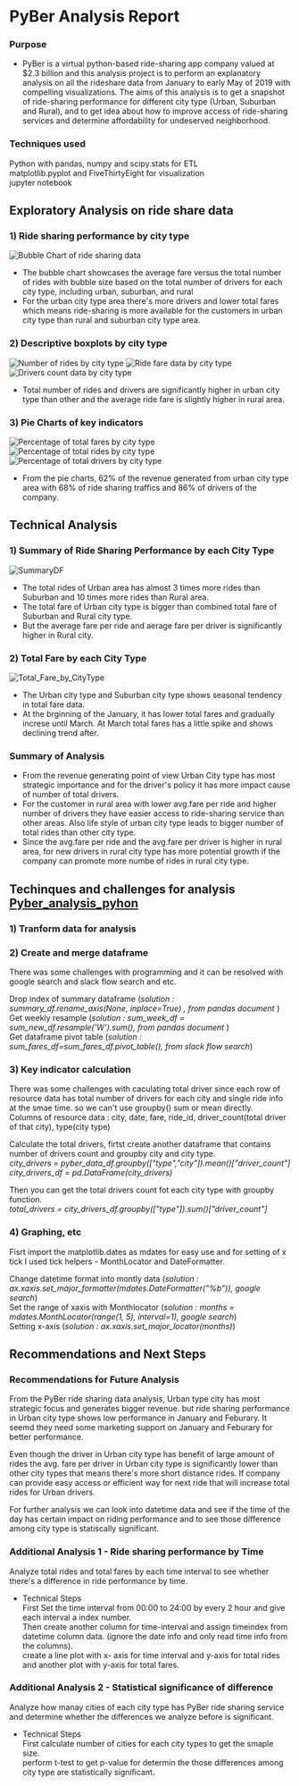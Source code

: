 # PyBer Analysis Report

### Purpose
- PyBer is a virtual python-based ride-sharing app company valued at $2.3 billion and this analysis project is to 
perform an explanatory analysis on all the rideshare data from January to early May of 2019 with compelling visualizations. 
The aims of this analysis is to get a snapshot of ride-sharing performance for different city type (Urban, Suburban and Rural), 
and to get idea about how to improve access of ride-sharing services and determine affordability for undeserved neighborhood.

### Techniques used
Python with pandas, numpy and scipy.stats for ETL <br/>
matplotlib.pyplot and FiveThirtyEight for visualization <br/>
jupyter notebook 

## Exploratory Analysis on ride share data 
###  1) Ride sharing performance by city type
![Bubble Chart of ride sharing data](https://github.com/Juuune/PyBer_Analysis/blob/master/analysis/Fig1.png)
- The bubble chart showcases the average fare versus the total number of rides with bubble size based on the total number of drivers for each city type, including urban, suburban, and rural
- For the urban city type area there's more drivers and lower total fares which means ride-sharing is more available for the customers in urban city type than rural and suburban city type area.  

###  2) Descriptive boxplots by city type
![Number of rides by city type](https://github.com/Juuune/PyBer_Analysis/blob/master/analysis/Fig2.png)
![Ride fare data by city type](https://github.com/Juuune/PyBer_Analysis/blob/master/analysis/Fig3.png)
![Drivers count data by city type](https://github.com/Juuune/PyBer_Analysis/blob/master/analysis/Fig4.png)
- Total number of rides and drivers are significantly higher in urban city type than other and the average ride fare is slightly higher in rural area. 

###  3) Pie Charts of key indicators
![Percentage of total fares by city type](https://github.com/Juuune/PyBer_Analysis/blob/master/analysis/Fig5.png)
![Percentage of total rides by city type](https://github.com/Juuune/PyBer_Analysis/blob/master/analysis/Fig6.png)
![Percentage of total drivers by city type](https://github.com/Juuune/PyBer_Analysis/blob/master/analysis/Fig7.png)
- From the pie charts, 62% of the revenue generated from urban city type area with 68% of ride sharing traffics and 86% of drivers of the company.

## Technical Analysis

###  1) Summary of Ride Sharing Performance by each City Type 
![SummaryDF](https://github.com/Juuune/PyBer_Analysis/blob/master/analysis/SummaryDF.PNG)
- The total rides of Urban area has almost 3 times more rides than Suburban and 10 times more rides than Rural area.
- The total fare of Urban city type is bigger than combined total fare of Suburban and Rural city type. 
- But the average fare per ride and aerage fare per driver is significantly higher in Rural city.
 
###  2) Total Fare by each City Type
![Total_Fare_by_CityType](https://github.com/Juuune/PyBer_Analysis/blob/master/analysis/Total_Fare_by_CityType.png)
- The Urban city type and Suburban city type shows seasonal tendency in total fare data. 
- At the brginning of the January, it has lower total fares and gradually increse until March. At March total fares has a little spike and shows declining trend after. 

###  Summary of Analysis
- From the revenue generating point of view Urban City type has most strategic importance and for the driver's policy it has more impact cause of number of total drivers. 
- For the customer in rural area with lower avg.fare per ride and higher number of drivers they have easier access to ride-sharing service than other areas. Also life style of urban city type leads to bigger number of total rides than other city type. 
- Since the avg.fare per ride and the avg.fare per driver is higher in rural area, for new drivers in rural city type has more potential growth if the company can promote more numbe of rides in rural city type.

## Techinques and challenges for analysis [Pyber_analysis_pyhon](https://github.com/Juuune/PyBer_Analysis/blob/master/PyBer.ipynb)
###  1) Tranform data for analysis


###  2) Create and merge dataframe 
There was some challenges with programming and it can be resolved with google search and slack flow search and etc.  <br/>

Drop index of summary dataframe (*solution : summary_df.rename_axis(None, inplace=True) , from pandas document* ) <br/>
Get weekly resample (*solution : sum_week_df = sum_new_df.resample('W').sum(), from pandas document* ) <br/>
Get dataframe pivot table (*solution : sum_fares_df=sum_fares_df.pivot_table(), from slack flow search*)
 
###  3) Key indicator calculation
 There was some challenges with caculating total driver since each row of resource data has total number of drivers for each city and single ride info at the smae time. so we can't use groupby() sum or mean directly. <br/>
 Columns of resource data : city,	date,	fare,	ride_id,	driver_count(total driver of that city),	type(city type)<br/>
 
 Calculate the total drivers, firtst create another dataframe that contains number of drivers count and groupby city and city type. <br/>
 *city_drivers = pyber_data_df.groupby(["type","city"]).mean()["driver_count"]* <br/>
 *city_drivers_df = pd.DataFrame(city_drivers)*<br/>
 
 Then you can get the total drivers count fot each city type with groupby function. <br/>
 *total_drivers = city_drivers_df.groupby(["type"]).sum()["driver_count"]*
 
### 4) Graphing, etc
Fisrt import the matplotlib.dates as mdates for easy use and for setting of x tick I used tick helpers - MonthLocator and DateFormatter.<br/>

Change datetime format into montly data (*solution : ax.xaxis.set_major_formatter(mdates.DateFormatter("%b")), google search*) <br/>
Set the range of xaxis with Monthlocator (*solution : months = mdates.MonthLocator(range(1, 5), interval=1), google search*)<br/>
Setting x-axis (*solution : ax.xaxis.set_major_locator(months)*) 


## Recommendations and Next Steps

### Recommendations for Future Analysis

From the PyBer ride sharing data analysis, Urban type city has most strategic focus and generates bigger revenue. but ride sharing performance in Urban city type shows low performance in January and Feburary. It seemd they need some marketing support on January and Feburary for better performance. <br/>

Even though the driver in Urban city type has benefit of large amount of rides the avg. fare per driver in Urban city type is significantly lower than other city types that means there's more short distance rides. If company can provide easy access or efficient way for next ride that will increase total rides for Urban drivers. <br/>

For further analysis we can look into datetime data and see if the time of the day has certain impact on riding performance and to see those difference among city type is statiscally significant. 

### Additional Analysis 1 - Ride sharing performance by Time 
Analyze total rides and total fares by each time interval to see whether there's a difference in ride performance by time.<br/>

- Technical Steps <br/>
 First Set the time interval from 00:00 to 24:00 by every 2 hour and give each interval a index number.<br/>
 Then create another column for time-interval and assign timeindex from datetime column data. (ignore the date info and only read time info from the columns).<br/>
 create a line plot with x- axis for time interval and y-axis for total rides and another plot with y-axis for total fares.

### Additional Analysis 2 - Statistical significance of difference
Analyze how manay cities of each city type has PyBer ride sharing service and determine whether the differences we analyze before is significant. <br/>

- Technical Steps<br/>
First calculate number of cities for each city types to get the smaple size.<br/>
perform t-test to get p-value for determin the those differences among city type are statistically significant.
